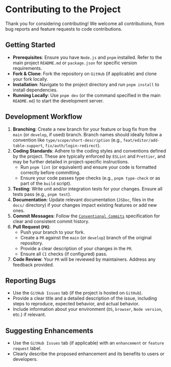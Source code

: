 # Contributing to the Project

Thank you for considering contributing! We welcome all contributions, from bug reports and feature requests to code contributions.

## Getting Started

* **Prerequisites**: Ensure you have `Node.js` and `pnpm` installed. Refer to the main project `README.md` or `package.json` for specific version requirements.
* **Fork & Clone**: Fork the repository on `GitHub` (if applicable) and clone your fork locally.
* **Installation**: Navigate to the project directory and run `pnpm install` to install dependencies.
* **Running Locally**: Use `pnpm dev` (or the command specified in the main `README.md`) to start the development server.

## Development Workflow

1. **Branching**: Create a new branch for your feature or bug fix from the `main` (or `develop`, if used) branch. Branch names should ideally follow a convention like `type/scope/short-description` (e.g., `feat/editor/add-table-support`, `fix/auth/login-redirect`).
2. **Coding Standards**: Adhere to the coding styles and conventions defined by the project. These are typically enforced by `ESLint` and `Prettier`, and may be further detailed in project-specific instructions.
   * Run `pnpm lint` (or equivalent) and ensure your code is formatted correctly before committing.
   * Ensure your code passes type checks (e.g., `pnpm type-check` or as part of the `build` script).
3. **Testing**: Write unit and/or integration tests for your changes. Ensure all tests pass (e.g., `pnpm test`).
4. **Documentation**: Update relevant documentation (`JSDoc`, files in the `docs/` directory) if your changes impact existing features or add new ones.
5. **Commit Messages**: Follow the [`Conventional Commits`](https://www.conventionalcommits.org/) specification for clear and consistent commit history.
6. **Pull Request (`PR`)**:
   * Push your branch to your fork.
   * Create a `PR` against the `main` (or `develop`) branch of the original repository.
   * Provide a clear description of your changes in the `PR`.
   * Ensure all `CI` checks (if configured) pass.
7. **Code Review**: Your `PR` will be reviewed by maintainers. Address any feedback provided.

## Reporting Bugs

* Use the `GitHub Issues` tab (if the project is hosted on `GitHub`).
* Provide a clear title and a detailed description of the issue, including steps to reproduce, expected behavior, and actual behavior.
* Include information about your environment (`OS`, `browser`, `Node version`, etc.) if relevant.

## Suggesting Enhancements

* Use the `GitHub Issues` tab (if applicable) with an `enhancement` or `feature request` label.
* Clearly describe the proposed enhancement and its benefits to users or developers.
